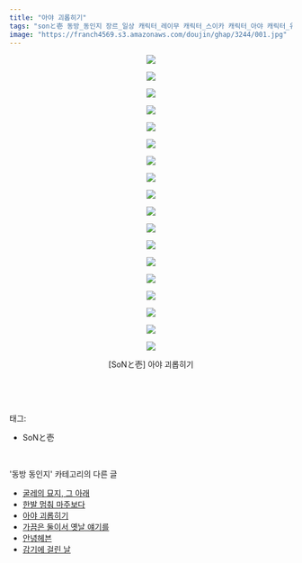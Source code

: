 ```yaml
---
title: "아야 괴롭히기"
tags: "sonと壱 동방_동인지 장르_일상 캐릭터_레이무 캐릭터_스이카 캐릭터_아야 캐릭터_유기"
image: "https://franch4569.s3.amazonaws.com/doujin/ghap/3244/001.jpg"
---
```

<div class="article">
<p style="text-align: center; clear: none; float: none;"><img src="{{ site.imgserver2 }}/ghap/3244/001.jpg"/></p>
<p style="text-align: center; clear: none; float: none;"><img src="{{ site.imgserver2 }}/ghap/3244/002.jpg"/></p>
<p style="text-align: center; clear: none; float: none;"><img src="{{ site.imgserver2 }}/ghap/3244/003.jpg"/></p>
<p style="text-align: center; clear: none; float: none;"><img src="{{ site.imgserver2 }}/ghap/3244/004.jpg"/></p>
<p style="text-align: center; clear: none; float: none;"><img src="{{ site.imgserver2 }}/ghap/3244/005.jpg"/></p>
<p style="text-align: center; clear: none; float: none;"><img src="{{ site.imgserver2 }}/ghap/3244/006.jpg"/></p>
<p style="text-align: center; clear: none; float: none;"><img src="{{ site.imgserver2 }}/ghap/3244/007.jpg"/></p>
<p style="text-align: center; clear: none; float: none;"><img src="{{ site.imgserver2 }}/ghap/3244/008.jpg"/></p>
<p style="text-align: center; clear: none; float: none;"><img src="{{ site.imgserver2 }}/ghap/3244/009.jpg"/></p>
<p style="text-align: center; clear: none; float: none;"><img src="{{ site.imgserver2 }}/ghap/3244/010.jpg"/></p>
<p style="text-align: center; clear: none; float: none;"><img src="{{ site.imgserver2 }}/ghap/3244/011.jpg"/></p>
<p style="text-align: center; clear: none; float: none;"><img src="{{ site.imgserver2 }}/ghap/3244/012.jpg"/></p>
<p style="text-align: center; clear: none; float: none;"><img src="{{ site.imgserver2 }}/ghap/3244/013.jpg"/></p>
<p style="text-align: center; clear: none; float: none;"><img src="{{ site.imgserver2 }}/ghap/3244/014.jpg"/></p>
<p style="text-align: center; clear: none; float: none;"><img src="{{ site.imgserver2 }}/ghap/3244/015.jpg"/></p>
<p style="text-align: center; clear: none; float: none;"><img src="{{ site.imgserver2 }}/ghap/3244/016.jpg"/></p>
<p style="text-align: center; clear: none; float: none;"><img src="{{ site.imgserver2 }}/ghap/3244/017.jpg"/></p>
<p style="text-align: center; clear: none; float: none;"><img src="{{ site.imgserver2 }}/ghap/3244/018.jpg"/></p>
<p style="text-align: center; clear: none; float: none;">[SoNと壱] 아야 괴롭히기</p>
<p><br/></p>
</div><br/>
<div class="tagTrail">
<p>태그: </p>
<ul>
<li>SoNと壱</li>
</ul>
</div><br/>
<div class="another">
<p>'동방 동인지' 카테고리의 다른 글</p>
<ul>
<li><a href="/ghap_3248">굴레의 묘지, 그 아래</a></li>
<li><a href="/ghap_3245">한발 멈춰 마주보다</a></li>
<li><a href="/ghap_3244">아야 괴롭히기</a></li>
<li><a href="/ghap_3242">가끔은 둘이서 옛날 얘기를</a></li>
<li><a href="/ghap_3241">안녕헤븐</a></li>
<li><a href="/ghap_3240">감기에 걸린 날</a></li>
</ul>
</div><br/>
<div class="cb_module cb_fluid">
<div class="cb_wrt cb_profile">
</div><!-- commentList close -->
</div><br/>
